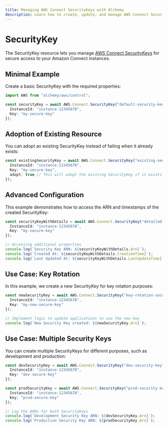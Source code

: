 ```yaml
---
title: Managing AWS Connect SecurityKeys with Alchemy
description: Learn how to create, update, and manage AWS Connect SecurityKeys using Alchemy Cloud Control.
---
```


# SecurityKey

The SecurityKey resource lets you manage [AWS Connect SecurityKeys](https://docs.aws.amazon.com/connect/latest/userguide/) for secure access to your Amazon Connect instances.

## Minimal Example

Create a basic SecurityKey with the required properties:

```ts
import AWS from "alchemy/aws/control";

const securityKey = await AWS.Connect.SecurityKey("default-security-key", {
  InstanceId: "instance-12345678",
  Key: "my-secure-key"
});
```

## Adoption of Existing Resource

You can adopt an existing SecurityKey instead of failing when it already exists:

```ts
const existingSecurityKey = await AWS.Connect.SecurityKey("existing-security-key", {
  InstanceId: "instance-12345678",
  Key: "my-secure-key",
  adopt: true // This will adopt the existing SecurityKey if it exists
});
```

## Advanced Configuration

This example demonstrates how to access the ARN and timestamps of the created SecurityKey:

```ts
const securityKeyWithDetails = await AWS.Connect.SecurityKey("detailed-security-key", {
  InstanceId: "instance-12345678",
  Key: "my-secure-key"
});

// Accessing additional properties
console.log(`Security Key ARN: ${securityKeyWithDetails.Arn}`);
console.log(`Created At: ${securityKeyWithDetails.CreationTime}`);
console.log(`Last Updated At: ${securityKeyWithDetails.LastUpdateTime}`);
```

## Use Case: Key Rotation

In this example, we create a new SecurityKey for key rotation purposes:

```ts
const newSecurityKey = await AWS.Connect.SecurityKey("key-rotation-security-key", {
  InstanceId: "instance-12345678",
  Key: "my-new-secure-key"
});

// Implement logic to update applications to use the new key
console.log(`New Security Key created: ${newSecurityKey.Arn}`);
```

## Use Case: Multiple Security Keys

You can create multiple SecurityKeys for different purposes, such as development and production:

```ts
const devSecurityKey = await AWS.Connect.SecurityKey("dev-security-key", {
  InstanceId: "instance-12345678",
  Key: "dev-secure-key"
});

const prodSecurityKey = await AWS.Connect.SecurityKey("prod-security-key", {
  InstanceId: "instance-12345678",
  Key: "prod-secure-key"
});

// Log the ARNs for both SecurityKeys
console.log(`Development Security Key ARN: ${devSecurityKey.Arn}`);
console.log(`Production Security Key ARN: ${prodSecurityKey.Arn}`);
```